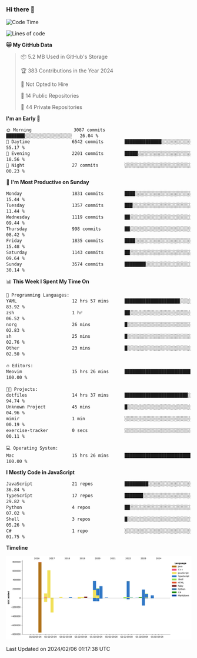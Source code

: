 ### Hi there 👋

<!--
**Clumsy-Coder/Clumsy-Coder** is a ✨ _special_ ✨ repository because its `README.md` (this file) appears on your GitHub profile.

Here are some ideas to get you started:

- 🔭 I’m currently working on ...
- 🌱 I’m currently learning ...
- 👯 I’m looking to collaborate on ...
- 🤔 I’m looking for help with ...
- 💬 Ask me about ...
- 📫 How to reach me: ...
- 😄 Pronouns: ...
- ⚡ Fun fact: ...
-->

<!-- anmol098/waka-readme-stats -->
<!--START_SECTION:waka-->
![Code Time](http://img.shields.io/badge/Code%20Time-684%20hrs%2030%20mins-blue)

![Lines of code](https://img.shields.io/badge/From%20Hello%20World%20I%27ve%20Written-3.2%20million%20lines%20of%20code-blue)

**🐱 My GitHub Data** 

> 📦 5.2 MB Used in GitHub's Storage 
 > 
> 🏆 383 Contributions in the Year 2024
 > 
> 🚫 Not Opted to Hire
 > 
> 📜 14 Public Repositories 
 > 
> 🔑 44 Private Repositories 
 > 
**I'm an Early 🐤** 

```text
🌞 Morning                3087 commits        ███████░░░░░░░░░░░░░░░░░░   26.04 % 
🌆 Daytime                6542 commits        ██████████████░░░░░░░░░░░   55.17 % 
🌃 Evening                2201 commits        █████░░░░░░░░░░░░░░░░░░░░   18.56 % 
🌙 Night                  27 commits          ░░░░░░░░░░░░░░░░░░░░░░░░░   00.23 % 
```
📅 **I'm Most Productive on Sunday** 

```text
Monday                   1831 commits        ████░░░░░░░░░░░░░░░░░░░░░   15.44 % 
Tuesday                  1357 commits        ███░░░░░░░░░░░░░░░░░░░░░░   11.44 % 
Wednesday                1119 commits        ██░░░░░░░░░░░░░░░░░░░░░░░   09.44 % 
Thursday                 998 commits         ██░░░░░░░░░░░░░░░░░░░░░░░   08.42 % 
Friday                   1835 commits        ████░░░░░░░░░░░░░░░░░░░░░   15.48 % 
Saturday                 1143 commits        ██░░░░░░░░░░░░░░░░░░░░░░░   09.64 % 
Sunday                   3574 commits        ████████░░░░░░░░░░░░░░░░░   30.14 % 
```


📊 **This Week I Spent My Time On** 

```text
💬 Programming Languages: 
YAML                     12 hrs 57 mins      █████████████████████░░░░   83.92 % 
zsh                      1 hr                ██░░░░░░░░░░░░░░░░░░░░░░░   06.52 % 
norg                     26 mins             █░░░░░░░░░░░░░░░░░░░░░░░░   02.83 % 
sh                       25 mins             █░░░░░░░░░░░░░░░░░░░░░░░░   02.76 % 
Other                    23 mins             █░░░░░░░░░░░░░░░░░░░░░░░░   02.50 % 

🔥 Editors: 
Neovim                   15 hrs 26 mins      █████████████████████████   100.00 % 

🐱‍💻 Projects: 
dotfiles                 14 hrs 37 mins      ████████████████████████░   94.74 % 
Unknown Project          45 mins             █░░░░░░░░░░░░░░░░░░░░░░░░   04.96 % 
mimir                    1 min               ░░░░░░░░░░░░░░░░░░░░░░░░░   00.19 % 
exercise-tracker         0 secs              ░░░░░░░░░░░░░░░░░░░░░░░░░   00.11 % 

💻 Operating System: 
Mac                      15 hrs 26 mins      █████████████████████████   100.00 % 
```

**I Mostly Code in JavaScript** 

```text
JavaScript               21 repos            █████████░░░░░░░░░░░░░░░░   36.84 % 
TypeScript               17 repos            ███████░░░░░░░░░░░░░░░░░░   29.82 % 
Python                   4 repos             ██░░░░░░░░░░░░░░░░░░░░░░░   07.02 % 
Shell                    3 repos             █░░░░░░░░░░░░░░░░░░░░░░░░   05.26 % 
C#                       1 repo              ░░░░░░░░░░░░░░░░░░░░░░░░░   01.75 % 
```



**Timeline**

![Lines of Code chart](https://raw.githubusercontent.com/Clumsy-Coder/Clumsy-Coder/main/assets/bar_graph.png)


 Last Updated on 2024/02/06 01:17:38 UTC
<!--END_SECTION:waka-->
